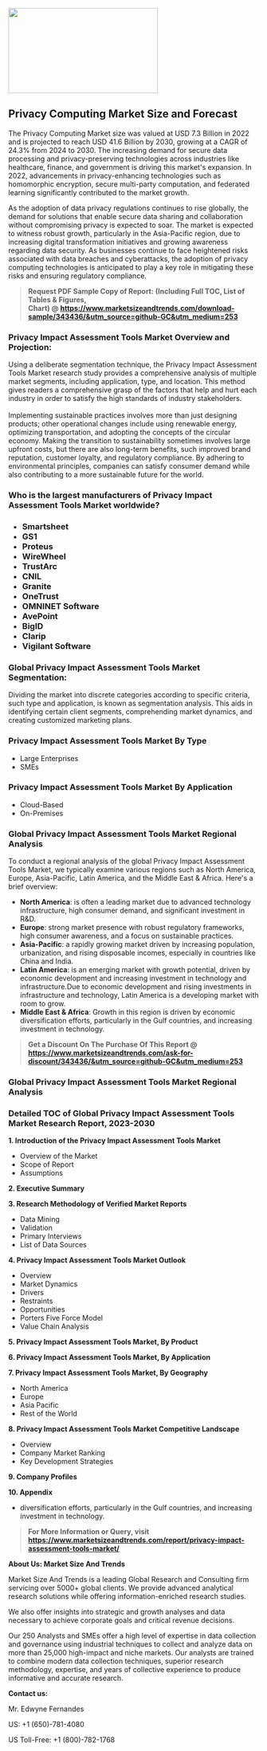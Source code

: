 <p><img class="alignnone size-medium wp-image-20088" src="https://ffe5etoiles.com/wp-content/uploads/2024/12/MST1-300x171.png" alt="" width="300" height="171" /></p><h2>Privacy Computing Market Size and Forecast</h2><p>The Privacy Computing Market size was valued at USD 7.3 Billion in 2022 and is projected to reach USD 41.6 Billion by 2030, growing at a CAGR of 24.3% from 2024 to 2030. The increasing demand for secure data processing and privacy-preserving technologies across industries like healthcare, finance, and government is driving this market's expansion. In 2022, advancements in privacy-enhancing technologies such as homomorphic encryption, secure multi-party computation, and federated learning significantly contributed to the market growth.</p><p>As the adoption of data privacy regulations continues to rise globally, the demand for solutions that enable secure data sharing and collaboration without compromising privacy is expected to soar. The market is expected to witness robust growth, particularly in the Asia-Pacific region, due to increasing digital transformation initiatives and growing awareness regarding data security. As businesses continue to face heightened risks associated with data breaches and cyberattacks, the adoption of privacy computing technologies is anticipated to play a key role in mitigating these risks and ensuring regulatory compliance.</p></p><blockquote id="" class=""><strong>Request PDF Sample Copy of Report: (Including Full TOC, List of Tables &amp; Figures, Chart)&nbsp;@&nbsp;<strong><a href="https://www.marketsizeandtrends.com/download-sample/343436/&utm_source=github-GC&utm_medium=253" target="_blank">https://www.marketsizeandtrends.com/download-sample/343436/&utm_source=github-GC&utm_medium=253</a></strong></strong></blockquote><h3 id="" class="">Privacy Impact Assessment Tools Market&nbsp;Overview and Projection:</h3><p id="" class="">Using a deliberate segmentation technique, the Privacy Impact Assessment Tools Market research study provides a comprehensive analysis of multiple market segments, including application, type, and location. This method gives readers a comprehensive grasp of the factors that help and hurt each industry in order to satisfy the high standards of industry stakeholders. <br /> <br />Implementing sustainable practices involves more than just designing products; other operational changes include using renewable energy, optimizing transportation, and adopting the concepts of the circular economy. Making the transition to sustainability sometimes involves large upfront costs, but there are also long-term benefits, such improved brand reputation, customer loyalty, and regulatory compliance. By adhering to environmental principles, companies can satisfy consumer demand while also contributing to a more sustainable future for the world.</p><h3 id="" class="">Who is the largest manufacturers of&nbsp;Privacy Impact Assessment Tools Market worldwide?</h3><h3 class=""><p><ul><li>Smartsheet </li><li> GS1 </li><li> Proteus </li><li> WireWheel </li><li> TrustArc </li><li> CNIL </li><li> Granite </li><li> OneTrust </li><li> OMNINET Software </li><li> AvePoint </li><li> BigID </li><li> Clarip </li><li> Vigilant Software</li></ul></p></h3><h3 id="" class="">Global&nbsp;Privacy Impact Assessment Tools Market Segmentation:</h3><p id="" class="">Dividing the market into discrete categories according to specific criteria, such type and application, is known as segmentation analysis. This aids in identifying certain client segments, comprehending market dynamics, and creating customized marketing plans.</p><h3 id="" class="">Privacy Impact Assessment Tools Market&nbsp;By Type</h3><p><p><ul><li>Large Enterprises</li><li> SMEs</p></li></ul></p></p><h3 id="" class="">Privacy Impact Assessment Tools Market&nbsp;By Application</h3><p class=""><p><ul><li>Cloud-Based</li><li> On-Premises</li></ul></p></p><h3 id="" class="">Global Privacy Impact Assessment Tools Market Regional Analysis</h3><p id="" class="">To conduct a regional analysis of the global Privacy Impact Assessment Tools Market, we typically examine various regions such as North America, Europe, Asia-Pacific, Latin America, and the Middle East &amp; Africa. Here's a brief overview:</p><ul><li><strong>North America</strong>: is often a leading market due to advanced technology infrastructure, high consumer demand, and significant investment in R&amp;D.</li><li><strong>Europe</strong>: strong market presence with robust regulatory frameworks, high consumer awareness, and a focus on sustainable practices.</li><li><strong>Asia-Pacific</strong>: a rapidly growing market driven by increasing population, urbanization, and rising disposable incomes, especially in countries like China and India.</li><li><strong>Latin America</strong>: is an emerging market with growth potential, driven by economic development and increasing investment in technology and infrastructure.Due to economic development and rising investments in infrastructure and technology, Latin America is a developing market with room to grow.</li><li><strong>Middle East &amp; Africa</strong>: Growth in this region is driven by economic diversification efforts, particularly in the Gulf countries, and increasing investment in technology.</li></ul><blockquote id="" class=""><strong>Get a Discount On The Purchase Of This Report @ <strong><a href="https://www.marketsizeandtrends.com/ask-for-discount/343436/&utm_source=github-GC&utm_medium=253" target="_blank">https://www.marketsizeandtrends.com/ask-for-discount/343436/&utm_source=github-GC&utm_medium=253</a></strong></strong></blockquote><h3 id="" class="">Global Privacy Impact Assessment Tools Market Regional Analysis</h3><h3 id="" class="">Detailed TOC of Global Privacy Impact Assessment Tools Market Research Report, 2023-2030</h3><p id="" class=""><strong>1. Introduction of the Privacy Impact Assessment Tools Market</strong></p><ul><li>Overview of the Market</li><li>Scope of Report</li><li>Assumptions</li></ul><p id="" class=""><strong>2. Executive Summary</strong></p><p id="" class=""><strong>3. Research Methodology of Verified Market Reports</strong></p><ul><li>Data Mining</li><li>Validation</li><li>Primary Interviews</li><li>List of Data Sources</li></ul><p id="" class=""><strong>4. Privacy Impact Assessment Tools Market Outlook</strong></p><ul><li>Overview</li><li>Market Dynamics</li><li>Drivers</li><li>Restraints</li><li>Opportunities</li><li>Porters Five Force Model</li><li>Value Chain Analysis</li></ul><p id="" class=""><strong>5. Privacy Impact Assessment Tools Market, By Product</strong></p><p id="" class=""><strong>6. Privacy Impact Assessment Tools Market, By Application</strong></p><p id="" class=""><strong>7. Privacy Impact Assessment Tools Market, By Geography</strong></p><ul><li>North America</li><li>Europe</li><li>Asia Pacific</li><li>Rest of the World</li></ul><p id="" class=""><strong>8. Privacy Impact Assessment Tools Market Competitive Landscape</strong></p><ul><li>Overview</li><li>Company Market Ranking</li><li>Key Development Strategies</li></ul><p id="" class=""><strong>9. Company Profiles</strong></p><p id="" class=""><strong>10. Appendix</strong></p><ul><li>diversification efforts, particularly in the Gulf countries, and increasing investment in technology.</li></ul><blockquote id="" class=""><strong>For More Information or Query, visit <strong><strong><a href="https://www.marketsizeandtrends.com/report/privacy-impact-assessment-tools-market/" target="_blank">https://www.marketsizeandtrends.com/report/privacy-impact-assessment-tools-market/</a></strong></strong></strong></blockquote><p id="" class=""><strong>About Us: Market Size And Trends</strong></p><p id="" class="">Market Size And Trends is a leading Global Research and Consulting firm servicing over 5000+ global clients. We provide advanced analytical research solutions while offering information-enriched research studies.</p><p id="" class="">We also offer insights into strategic and growth analyses and data necessary to achieve corporate goals and critical revenue decisions.</p><p id="" class="">Our 250 Analysts and SMEs offer a high level of expertise in data collection and governance using industrial techniques to collect and analyze data on more than 25,000 high-impact and niche markets. Our analysts are trained to combine modern data collection techniques, superior research methodology, expertise, and years of collective experience to produce informative and accurate research.</p><p id="" class=""><strong>Contact us:</strong></p><p id="" class="">Mr. Edwyne Fernandes</p><p id="" class="">US: +1 (650)-781-4080</p><p id="" class="">US Toll-Free: +1 (800)-782-1768</p>
